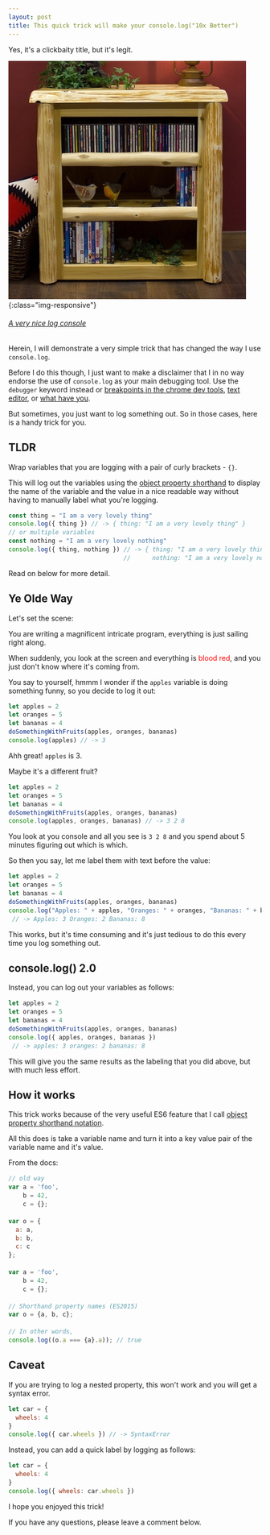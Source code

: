 ```yaml
---
layout: post
title: This quick trick will make your console.log("10x Better")
---
```


Yes, it's a clickbaity title, but it's legit. 

![nice-log-console](/images/log-console.jpg){:class="img-responsive"}
###### [A very nice log console](https://logfurnitureplace.com/cedar-lake-log-media-console-clmc.html?gclid=EAIaIQobChMIn_Kqs-Sf3wIVBYbICh1PUgTFEAQYBCABEgIwC_D_BwE)


Herein, I will demonstrate a very simple trick that has changed the way I use `console.log`.

Before I do this though, I just want to make a disclaimer that I in no way endorse the use of `console.log` as your main debugging tool.
Use the `debugger` keyword instead or [breakpoints in the chrome dev tools](https://developers.google.com/web/tools/chrome-devtools/javascript/), [text editor](https://code.visualstudio.com/docs/editor/debugging), or [what have you](https://me.me/i/everything-everything-has-stopped-working-a-problem-caused-the-program-11588426).

But sometimes, you just want to log something out. So in those cases, here is a handy trick for you.

## TLDR

Wrap variables that you are logging with a pair of curly brackets - `{}`.

This will log out the variables using the [object property shorthand](https://developer.mozilla.org/en-US/docs/Web/JavaScript/Reference/Operators/Object_initializer#Property_definitions) to display the name of the variable and the value in a nice readable way without having to manually label what you're logging.

```javascript
const thing = "I am a very lovely thing"
console.log({ thing }) // -> { thing: "I am a very lovely thing" }
// or multiple variables
const nothing = "I am a very lovely nothing"
console.log({ thing, nothing }) // -> { thing: "I am a very lovely thing",
                                //      nothing: "I am a very lovely nothing" }
```

Read on below for more detail.

## Ye Olde Way

Let's set the scene:

You are writing a magnificent intricate program, everything is just sailing right along. 

When suddenly, you look at the screen and everything is <span style="color: red">blood red</span>, and you just don't know where it's coming from.

You say to yourself, hmmm I wonder if the `apples` variable is doing something funny, so you decide to log it out:

```javascript
let apples = 2
let oranges = 5
let bananas = 4
doSomethingWithFruits(apples, oranges, bananas)
console.log(apples) // -> 3
```

Ahh great! `apples` is 3.

Maybe it's a different fruit?

```javascript
let apples = 2
let oranges = 5
let bananas = 4
doSomethingWithFruits(apples, oranges, bananas)
console.log(apples, oranges, bananas) // -> 3 2 8
```

You look at you console and all you see is `3 2 8` and you spend about 5 minutes figuring out which is which.

So then you say, let me label them with text before the value:

```javascript
let apples = 2
let oranges = 5
let bananas = 4
doSomethingWithFruits(apples, oranges, bananas)
console.log("Apples: " + apples, "Oranges: " + oranges, "Bananas: " + bananas)
 // -> Apples: 3 Oranges: 2 Bananas: 8
 ```

This works, but it's time consuming and it's just tedious to do this every time you log something out. 

## console.log() 2.0

Instead, you can log out your variables as follows:

```javascript
let apples = 2
let oranges = 5
let bananas = 4
doSomethingWithFruits(apples, oranges, bananas)
console.log({ apples, oranges, bananas })
 // -> apples: 3 oranges: 2 bananas: 8
 ```

This will give you the same results as the labeling that you did above, but with much less effort.

## How it works

This trick works because of the very useful ES6 feature that I call [object property shorthand notation](https://developer.mozilla.org/en-US/docs/Web/JavaScript/Reference/Operators/Object_initializer#Property_definitions). 

All this does is take a variable name and turn it into a key value pair of the variable name and it's value.

From the docs:

```javascript
// old way
var a = 'foo', 
    b = 42,
    c = {};

var o = { 
  a: a,
  b: b,
  c: c
};

var a = 'foo', 
    b = 42, 
    c = {};

// Shorthand property names (ES2015)
var o = {a, b, c};

// In other words,
console.log((o.a === {a}.a)); // true
```


## Caveat

If you are trying to log a nested property, this won't work and you will get a syntax error.

```javascript
let car = {
  wheels: 4
}
console.log({ car.wheels }) // -> SyntaxError
```

Instead, you can add a quick label by logging as follows:

```javascript
let car = {
  wheels: 4
}
console.log({ wheels: car.wheels })
```

I hope you enjoyed this trick! 

If you have any questions, please leave a comment below.